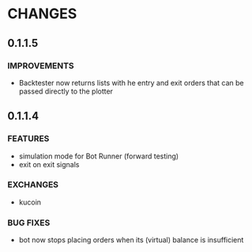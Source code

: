 # CHANGES

## 0.1.1.5

### IMPROVEMENTS
 - Backtester now returns lists with he entry and exit orders that can be passed directly to the plotter 

## 0.1.1.4

### FEATURES
 - simulation mode for Bot Runner (forward testing)
 -  exit on exit signals

### EXCHANGES
 - kucoin

### BUG FIXES
 - bot now stops placing orders when its (virtual) balance is insufficient